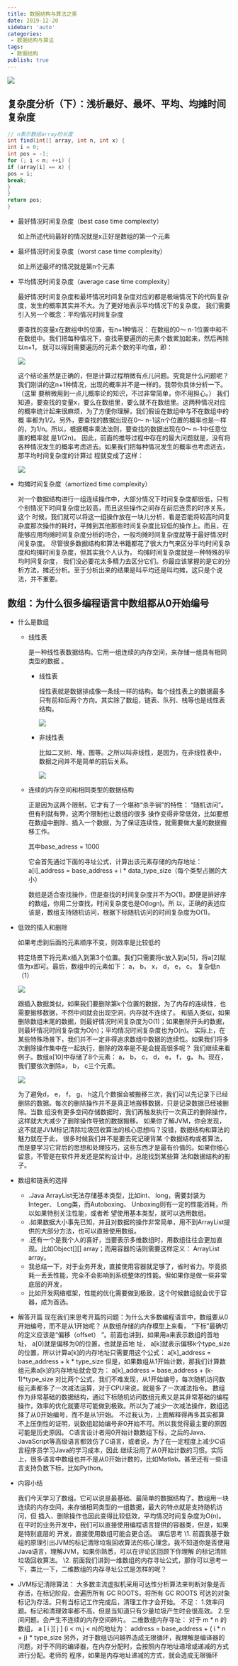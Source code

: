 ```yaml
---
title: 数据结构与算法之美
date: 2019-12-20
sidebar: 'auto'
categories:
 - 数据结构与算法
tags:
 - 数据结构
publish: true
---
```










![](../images/algorithm/20191215213525.png)

## 复杂度分析（下）：浅析最好、最坏、平均、均摊时间复杂度

```java
// n表示数组array的长度
int find(int[] array, int n, int x) {
int i = 0;
int pos = -1;
for (; i < n; ++i) {
if (array[i] == x) {
pos = i;
break;
}
}
return pos;
}
```

* 最好情况时间复杂度（best case time complexity） 

   如上所述代码最好的情况就是x正好是数组的第一个元素

* 最坏情况时间复杂度（worst case time complexity）  

  如上所述最坏的情况就是第n个元素

* 平均情况时间复杂度（average case time complexity）

  最好情况时间复杂度和最坏情况时间复杂度对应的都是极端情况下的代码复杂度，发生的概率其实并不大。为了更好地表示平均情况下的复杂度，
  我们需要引入另一个概念：平均情况时间复杂度  

    要查找的变量x在数组中的位置，有n+1种情况： 在数组的0～ n-1位置中和不在数组中。我们把每种情况下，查找需要遍历的元素个数累加起来，然后再除以n+1，
  就可以得到需要遍历的元素个数的平均值，即：  

  ![](../images/algorithm/20191215220030.png)

  这个结论虽然是正确的，但是计算过程稍微有点儿问题。究竟是什么问题呢？我们刚讲的这n+1种情况，出现的概率并不是一样的。我带你具体分析一下。（这里
  要稍微用到一点儿概率论的知识，不过非常简单，你不用担心。）
  我们知道，要查找的变量x，要么在数组里，要么就不在数组里。这两种情况对应的概率统计起来很麻烦，为了方便你理解，我们假设在数组中与不在数组中的概
  率都为1/2。另外，要查找的数据出现在0～ n-1这n个位置的概率也是一样的，为1/n。所以，根据概率乘法法则，要查找的数据出现在0～ n-1中任意位置的概率就
  是1/(2n)。
  因此，前面的推导过程中存在的最大问题就是，没有将各种情况发生的概率考虑进去。如果我们把每种情况发生的概率也考虑进去，那平均时间复杂度的计算过
  程就变成了这样：

  ![](../images/algorithm/20191215220509.png) 

  

* 均摊时间复杂度（amortized time complexity）  

  对一个数据结构进行一组连续操作中，大部分情况下时间复杂度都很低，只有个别情况下时间复杂度比较高，而且这些操作之间存在前后连贯的时序关系，这个
  时候，我们就可以将这一组操作放在一块儿分析，看是否能将较高时间复杂度那次操作的耗时，平摊到其他那些时间复杂度比较低的操作上。而且，在能够应用均摊时间复杂度分析的场合，一般均摊时间复杂度就等于最好情况时间复杂度。
  尽管很多数据结构和算法书籍都花了很大力气来区分平均时间复杂度和均摊时间复杂度，但其实我个人认为， 均摊时间复杂度就是一种特殊的平均时间复杂度，
  我们没必要花太多精力去区分它们。你最应该掌握的是它的分析方法，摊还分析。至于分析出来的结果是叫平均还是叫均摊，这只是个说法，并不重要。  

## 数组：为什么很多编程语言中数组都从0开始编号

* 什么是数组

  * 线性表

    是一种线性表数据结构。它用一组连续的内存空间，来存储一组具有相同类型的数据  。

    * 线性表

      线性表就是数据排成像一条线一样的结构。每个线性表上的数据最多只有前和后两个方向。其实除了数组，链表、队列、栈等也是线性表结构。  

      ![](../images/algorithm/20191215222234.png)

    * 非线性表

      比如二叉树、堆、图等。之所以叫非线性，是因为，在非线性表中，数据之间并不是简单的前后关系。  

      

      ![](../images/algorithm/20191215222341.png)

  * 连续的内存空间和相同类型的数据结构

    正是因为这两个限制，它才有了一个堪称“杀手锏”的特性： “随机访问”。但有利就有弊，这两个限制也让数组的很多
    操作变得非常低效，比如要想在数组中删除、插入一个数据，为了保证连续性，就需要做大量的数据搬移工作。  

    

    其中base_adress = 1000

    它会首先通过下面的寻址公式，计算出该元素存储的内存地址：
    a[i]_address = base_address + i * data_type_size（每个类型占据的大小）  

    数组是适合查找操作，但是查找的时间复杂度并不为O(1)。即便是排好序的数组，你用二分查找，时间复杂度也是O(logn)。所
    以，正确的表述应该是，数组支持随机访问，根据下标随机访问的时间复杂度为O(1)。  

* 低效的插入和删除

  如果考虑到后面的元素顺序不变，则效率是比较低的

  特定场景下将元素x插入到第3个位置。我们只需要将c放入到a[5]，将a[2]赋值为x即可。最后，数组中的元素如下： a， b， x， d， e， c。  复杂低n（1）

  ![](../images/algorithm/20191215224023.png)

  跟插入数据类似，如果我们要删除第k个位置的数据，为了内存的连续性，也需要搬移数据，不然中间就会出现空洞，内存就不连续了。
  和插入类似，如果删除数组末尾的数据，则最好情况时间复杂度为O(1)；如果删除开头的数据，则最坏情况时间复杂度为O(n)；平均情况时间复杂度也为O(n)。
  实际上，在某些特殊场景下，我们并不一定非得追求数组中数据的连续性。如果我们将多次删除操作集中在一起执行，删除的效率是不是会提高很多呢？
  我们继续来看例子。数组a[10]中存储了8个元素： a， b， c， d， e， f， g， h。现在，我们要依次删除a， b， c三个元素。  

  ![](../images/algorithm/20191215224340.png)

  为了避免d， e， f， g， h这几个数据会被搬移三次，我们可以先记录下已经删除的数据。每次的删除操作并不是真正地搬移数据，只是记录数据已经被删除。当数
  组没有更多空间存储数据时，我们再触发执行一次真正的删除操作，这样就大大减少了删除操作导致的数据搬移。
  如果你了解JVM，你会发现，这不就是JVM标记清除垃圾回收算法的核心思想吗？没错，数据结构和算法的魅力就在于此， 很多时候我们并不是要去死记硬背某
  个数据结构或者算法，而是要学习它背后的思想和处理技巧，这些东西才是最有价值的。如果你细心留意，不管是在软件开发还是架构设计中，总能找到某些算
  法和数据结构的影子。  

* 数组和链表的选择

  * .Java ArrayList无法存储基本类型，比如int、 long，需要封装为Integer、 Long类，而Autoboxing、 Unboxing则有一定的性能消耗，所以如果特别关注性能，或者希
    望使用基本类型，就可以选用数组。
  * .如果数据大小事先已知，并且对数据的操作非常简单，用不到ArrayList提供的大部分方法，也可以直接使用数组。
  * .还有一个是我个人的喜好，当要表示多维数组时，用数组往往会更加直观。比如Object[][] array；而用容器的话则需要这样定义： ArrayList<ArrayList > array。
  * 我总结一下，对于业务开发，直接使用容器就足够了，省时省力。毕竟损耗一丢丢性能，完全不会影响到系统整体的性能。但如果你是做一些非常底层的开发，
  * 比如开发网络框架，性能的优化需要做到极致，这个时候数组就会优于容器，成为首选。  

* 解答开篇
  现在我们来思考开篇的问题：为什么大多数编程语言中，数组要从0开始编号，而不是从1开始呢？
  从数组存储的内存模型上来看， “下标”最确切的定义应该是“偏移（offset） ”。前面也讲到，如果用a来表示数组的首地址， a[0]就是偏移为0的位置，也就是首地
  址， a[k]就表示偏移k个type_size的位置，所以计算a[k]的内存地址只需要用这个公式：
  a[k]_address = base_address + k * type_size
  但是，如果数组从1开始计数，那我们计算数组元素a[k]的内存地址就会变为：
  a[k]_address = base_address + (k-1)*type_size
  对比两个公式，我们不难发现，从1开始编号，每次随机访问数组元素都多了一次减法运算，对于CPU来说，就是多了一次减法指令。
  数组作为非常基础的数据结构，通过下标随机访问数组元素又是其非常基础的编程操作，效率的优化就要尽可能做到极致。所以为了减少一次减法操作，数组选
  择了从0开始编号，而不是从1开始。
  不过我认为，上面解释得再多其实都算不上压倒性的证明，说数组起始编号非0开始不可。所以我觉得最主要的原因可能是历史原因。
  C语言设计者用0开始计数数组下标，之后的Java、 JavaScript等高级语言都效仿了C语言，或者说，为了在一定程度上减少C语言程序员学习Java的学习成本，因此
  继续沿用了从0开始计数的习惯。实际上，很多语言中数组也并不是从0开始计数的，比如Matlab。甚至还有一些语言支持负数下标，比如Python。

* 内容小结  

  我们今天学习了数组。它可以说是最基础、最简单的数据结构了。数组用一块连续的内存空间，来存储相同类型的一组数据，最大的特点就是支持随机访问，但
  插入、删除操作也因此变得比较低效，平均情况时间复杂度为O(n)。在平时的业务开发中，我们可以直接使用编程语言提供的容器类，但是，如果是特别底层的
  开发，直接使用数组可能会更合适。
  课后思考
  \1. 前面我基于数组的原理引出JVM的标记清除垃圾回收算法的核心理念。我不知道你是否使用Java语言，理解JVM，如果你熟悉，可以在评论区回顾下你理解
  的标记清除垃圾回收算法。
  \2. 前面我们讲到一维数组的内存寻址公式，那你可以思考一下，类比一下，二维数组的内存寻址公式是怎样的呢？  

* JVM标记清除算法：
  大多数主流虚拟机采用可达性分析算法来判断对象是否存活，在标记阶段，会遍历所有 GC ROOTS，将所有 GC ROOTS 可达的对象标记为存活。只有当标记工作完成后，清理工作才会开始。
  不足： 1.效率问题。标记和清理效率都不高，但是当知道只有少量垃圾产生时会很高效。 2.空间问题。会产生不连续的内存空间碎片。
  二维数组内存寻址：
  对于 m * n 的数组， a [ i ][ j ] (i < m,j < n)的地址为：
  address = base_address + ( i * n + j) * type_size
  另外，对于数组访问越界造成无限循环，我理解是编译器的问题，对于不同的编译器，在内存分配时，会按照内存地址递增或递减的方式进行分配。老师的
  程序，如果是内存地址递减的方式，就会造成无限循环  